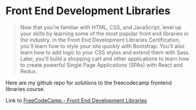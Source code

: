 # Front End Development Libraries
> Now that you're familiar with HTML, CSS, and JavaScript, level up your skills by learning some of the most popular front end libraries in the industry.
> In the Front End Development Libraries Certification, you'll learn how to style your site quickly with Bootstrap. You'll also learn how to add logic to your CSS styles and extend them with Sass.
> Later, you'll build a shopping cart and other applications to learn how to create powerful Single Page Applications (SPAs) with React and Redux.

Here are my github repo for solutions to the freecodecamp frontend libraries course.

Link to [FreeCodeCamp - Front End Development Libraries](https://www.freecodecamp.org/learn/front-end-development-libraries)
